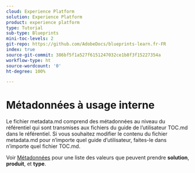 ```yaml
---
cloud: Experience Platform
solution: Experience Platform
product: experience platform
type: Tutorial
sub-type: Blueprints
mini-toc-levels: 2
git-repo: https://github.com/AdobeDocs/blueprints-learn.fr-FR
index: true
source-git-commit: 386bf5f1a527f6151247032ce1b8f3f15227354a
workflow-type: ht
source-wordcount: '0'
ht-degree: 100%

---
```



# Métadonnées à usage interne

Le fichier metadata.md comprend des métadonnées au niveau du référentiel qui sont transmises aux fichiers du guide de l’utilisateur TOC.md dans le référentiel. Si vous souhaitez modifier le contenu du fichier metadata.md pour n’importe quel guide d’utilisateur, faites-le dans n’importe quel fichier TOC.md.

Voir [Métadonnées](https://experienceleague.adobe.com/docs/authoring-guide-exl/using/editing/user-guide-setup/metadata.html?lang=fr) pour une liste des valeurs que peuvent prendre **solution**, **produit**, et **type**.
